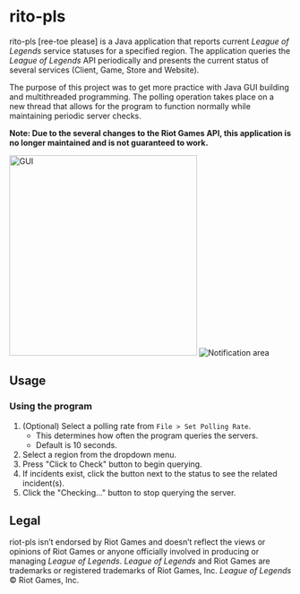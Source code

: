 # rito-pls
rito-pls [ree-toe please] is a Java application that reports current *League of Legends* service statuses for a specified region.  The application queries the *League of Legends* API periodically and presents the current status of several services (Client, Game, Store and Website).

The purpose of this project was to get more practice with Java GUI building and multithreaded programming.  The polling operation takes place on a new thread that allows for the program to function normally while maintaining periodic server checks.

**Note: Due to the several changes to the Riot Games API, this application is no longer maintained and is not guaranteed to work.**

<img src="http://i.imgur.com/kdXiIhb.png" alt="GUI" width="335px" height="358px">
<img src="http://i.imgur.com/fAcPYfP.png" alt="Notification area">

## Usage

### Using the program
1. (Optional) Select a polling rate from `File > Set Polling Rate`.
   * This determines how often the program queries the servers.
   * Default is 10 seconds.
2. Select a region from the dropdown menu.
3. Press "Click to Check" button to begin querying.
4. If incidents exist, click the button next to the status to see the related incident(s).
5. Click the "Checking..." button to stop querying the server.


## Legal

riot-pls isn’t endorsed by Riot Games and doesn’t reflect the views or opinions of Riot Games or
anyone officially involved in producing or managing *League of Legends*. *League of Legends* and Riot Games
are trademarks or registered trademarks of Riot Games, Inc. *League of Legends* © Riot Games, Inc.
